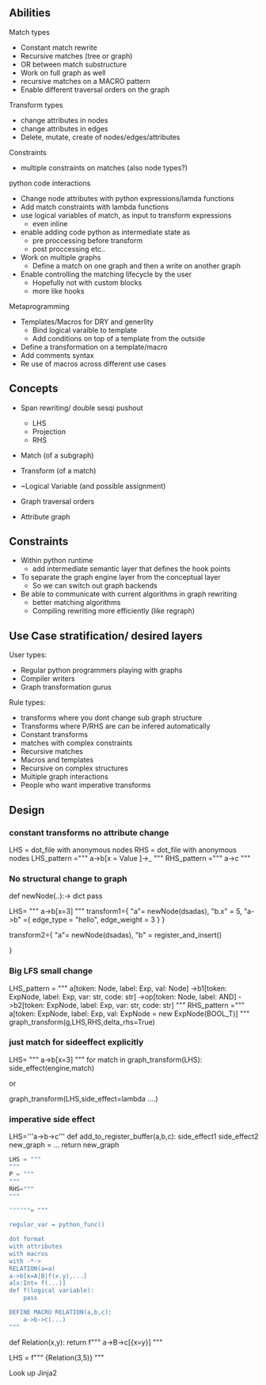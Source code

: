 
## Abilities

Match types
* Constant match rewrite
* Recursive matches (tree or graph)
* OR between match substructure 
* Work on full graph as well
* recursive matches on a MACRO pattern
* Enable different traversal orders on the graph

Transform types
* change attributes in nodes
* change attributes in edges
* Delete, mutate, create of nodes/edges/attributes

Constraints
* multiple constraints on matches (also node types?)

python code interactions
* Change node attributes with python expressions/lamda functions
* Add match constraints with lambda functions
* use logical variables of match, as input to transform expressions
  * even inline
* enable adding code python as intermediate state as
  * pre proccessing before transform
  * post proccessing etc..
* Work on multiple graphs
  * Define a match on one graph and then a write on another graph
* Enable controlling the matching lifecycle by the user
  * Hopefully not with custom blocks
  * more like hooks

Metaprogramming
* Templates/Macros for DRY and generlity
  * Bind logical varaible to template
  * Add conditions on top of a template from the outside
* Define a transformation on a template/macro
* Add comments syntax
* Re use of macros across different use cases


## Concepts

* Span rewriting/ double sesqi pushout
  * LHS
  * Projection
  * RHS

* Match (of a subgraph)
* Transform (of a match)
* ~Logical Variable (and possible assignment)
* Graph traversal orders
* Attribute graph

## Constraints
* Within python runtime
  * add intermediate semantic layer that defines the hook points
* To separate the graph engine layer from the conceptual layer
  * So we can switch out graph backends
* Be able to communicate with current algorithms in graph rewriting
  * better matching algorithms
  * Compiling rewriting more efficiently (like regraph)

## Use Case stratification/ desired layers

User types:
* Regular python programmers playing with graphs
* Compiler writers
* Graph transformation gurus

Rule types:
* transforms where you dont change sub graph structure
* Transforms where P/RHS are can be infered automatically
* Constant transforms 
* matches with complex constraints
* Recursive matches
* Macros and templates
* Recursive on complex structures
* Multiple graph interactions
* People who want imperative transforms


## Design

### constant transforms no attribute change

LHS = dot_file with anonymous nodes
RHS = dot_file with anonymous nodes
LHS_pattern ="""
    a->b[x = Value ]->_
"""
RHS_pattern ="""
    a->c
"""

### No structural change to graph

def newNode(..):-> dict
    pass

LHS= """
    a->b[x=3]
"""
transform1={
    "a"= newNode(dsadas),
    "b.x" = 5,
    "a->b" ={
        edge_type = "hello",
        edge_weight = 3
    }
}

transform2={
    "a"= newNode(dsadas),
    "b" = register_and_insert()
    
}

### Big LFS small change

LHS_pattern = """
    a[token: Node, label: Exp, val: Node]
        ->b1[token: ExpNode, label: Exp, var: str, code: str]
        ->op[token: Node, label: AND]
        ->b2[token: ExpNode, label: Exp, var: str, code: str]
"""
RHS_pattern ="""
    <ONLY CHANGES>
    a[token: ExpNode, label: Exp, val: ExpNode = new ExpNode(BOOL_T)]
"""
graph_transform(g,LHS,RHS,delta_rhs=True)


### just match for sideeffect explicitly

LHS= """
    a->b[x=3]
"""
for match in graph_transform(LHS):
    side_effect(engine,match)

or

graph_transform(LHS,side_effect=lambda ....)

### imperative side effect

LHS='''a->b->c'''
def add_to_register_buffer(a,b,c):
    side_effect1
    side_effect2
    new_graph = ...
    return new_graph



```python
LHS = """
"""
P = """
"""
RHS="""
"""

""""""= """

regular_var = python_func()

dot format
with attributes
with macros
with -*->
RELATION(a=a) 
a->b[x=A|B|f(x.y),...]
a[x:Int= f(...)]
def f(logical variable):
    pass

DEFINE MACRO RELATION(a,b,c):
    a->b->c(...)
"""
```

def Relation(x,y):
    return f""" a->B->c[{x=y}]
    """

LHS = f"""
    {Relation(3,5)}
"""

Look up Jinja2